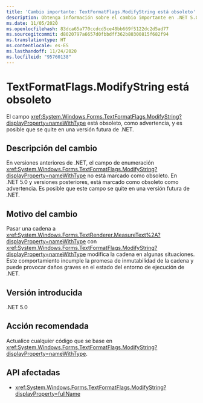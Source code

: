 ```yaml
---
title: 'Cambio importante: TextFormatFlags.ModifyString está obsoleto'
description: Obtenga información sobre el cambio importante en .NET 5.0 donde el campo TextFormatFlags.ModifyString está obsoleto como una advertencia.
ms.date: 11/05/2020
ms.openlocfilehash: 83dca65a770ccdcd5ce48bb669f5122dc2d5ad77
ms.sourcegitcommit: d8020797a6657d0fbbdff362b80300815f682f94
ms.translationtype: HT
ms.contentlocale: es-ES
ms.lasthandoff: 11/24/2020
ms.locfileid: "95760138"
---
```

# <a name="textformatflagsmodifystring-is-obsolete"></a>TextFormatFlags.ModifyString está obsoleto

El campo <xref:System.Windows.Forms.TextFormatFlags.ModifyString?displayProperty=nameWithType> está obsoleto, como advertencia, y es posible que se quite en una versión futura de .NET.

## <a name="change-description"></a>Descripción del cambio

En versiones anteriores de .NET, el campo de enumeración <xref:System.Windows.Forms.TextFormatFlags.ModifyString?displayProperty=nameWithType> no está marcado como obsoleto. En .NET 5.0 y versiones posteriores, está marcado como obsoleto como advertencia. Es posible que este campo se quite en una versión futura de .NET.

## <a name="reason-for-change"></a>Motivo del cambio

Pasar una cadena a <xref:System.Windows.Forms.TextRenderer.MeasureText%2A?displayProperty=nameWithType> con <xref:System.Windows.Forms.TextFormatFlags.ModifyString?displayProperty=nameWithType> modifica la cadena en algunas situaciones. Este comportamiento incumple la promesa de inmutabilidad de la cadena y puede provocar daños graves en el estado del entorno de ejecución de .NET.

## <a name="version-introduced"></a>Versión introducida

.NET 5.0

## <a name="recommended-action"></a>Acción recomendada

Actualice cualquier código que se base en <xref:System.Windows.Forms.TextFormatFlags.ModifyString?displayProperty=nameWithType>.

## <a name="affected-apis"></a>API afectadas

- <xref:System.Windows.Forms.TextFormatFlags.ModifyString?displayProperty=fullName>

<!--

### Affected APIs

- `F:System.Windows.Forms.TextFormatFlags.ModifyString`

### Category

Windows Forms

-->
